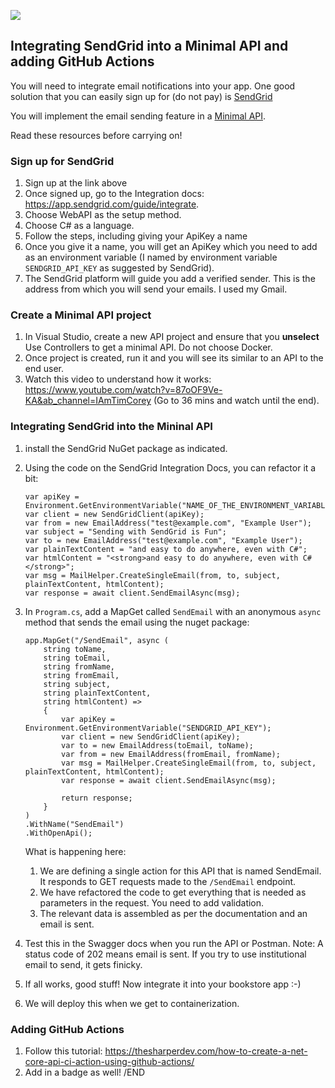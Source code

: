 ![](https://github.com/PROG7311-VCDN-2024/EmailService/workflows/.NET/badge.svg)

## Integrating SendGrid into a Minimal API and adding GitHub Actions

You will need to integrate email notifications into your app. One good solution that you can easily sign up for (do not pay) is [SendGrid](https://sendgrid.com/en-us/solutions/email-api)

You will implement the email sending feature in a [Minimal API](https://learn.microsoft.com/en-us/aspnet/core/fundamentals/minimal-apis?view=aspnetcore-8.0).

Read these resources before carrying on!

### Sign up for SendGrid

1. Sign up at the link above
1. Once signed up, go to the Integration docs: https://app.sendgrid.com/guide/integrate.
1. Choose WebAPI as the setup method.
1. Choose C# as a language.
1. Follow the steps, including giving your ApiKey a name
1. Once you give it a name, you will get an ApiKey which you need to add as an environment variable (I named by environment variable `SENDGRID_API_KEY` as suggested by SendGrid).
1. The SendGrid platform will guide you add a verified sender. This is the address from which you will send your emails. I used my Gmail.

### Create a Minimal API project
1. In Visual Studio, create a new API project and ensure that you **unselect** Use Controllers to get a minimal API. Do not choose Docker.
1. Once project is created, run it and you will see its similar to an API to the end user.
1. Watch this video to understand how it works: https://www.youtube.com/watch?v=87oOF9Ve-KA&ab_channel=IAmTimCorey (Go to 36 mins and watch until the end).

### Integrating SendGrid into the Mininal API

1. install the SendGrid NuGet package as indicated.
1. Using the code on the SendGrid Integration Docs, you can refactor it a bit:
    ```
    var apiKey = Environment.GetEnvironmentVariable("NAME_OF_THE_ENVIRONMENT_VARIABLE_FOR_YOUR_SENDGRID_KEY");
    var client = new SendGridClient(apiKey);
    var from = new EmailAddress("test@example.com", "Example User");
    var subject = "Sending with SendGrid is Fun";
    var to = new EmailAddress("test@example.com", "Example User");
    var plainTextContent = "and easy to do anywhere, even with C#";
    var htmlContent = "<strong>and easy to do anywhere, even with C#</strong>";
    var msg = MailHelper.CreateSingleEmail(from, to, subject, plainTextContent, htmlContent);
    var response = await client.SendEmailAsync(msg);
    ```

1. In `Program.cs`, add a MapGet called `SendEmail` with an anonymous `async` method that sends the email using the nuget package: 
    ```
    app.MapGet("/SendEmail", async (
        string toName, 
        string toEmail,
        string fromName,
        string fromEmail,
        string subject, 
        string plainTextContent,
        string htmlContent) =>
        {
            var apiKey = Environment.GetEnvironmentVariable("SENDGRID_API_KEY");
            var client = new SendGridClient(apiKey);
            var to = new EmailAddress(toEmail, toName);
            var from = new EmailAddress(fromEmail, fromName);
            var msg = MailHelper.CreateSingleEmail(from, to, subject, plainTextContent, htmlContent);
            var response = await client.SendEmailAsync(msg);

            return response;
        }
    )
    .WithName("SendEmail")
    .WithOpenApi();
    ```
    What is happening here:
    1. We are defining a single action for this API that is named SendEmail. It responds to GET requests made to the `/SendEmail` endpoint.
    1. We have refactored the code to get everything that is needed as parameters in the request. You need to add validation.
    1. The relevant data is assembled as per the documentation and an email is sent.
1. Test this in the Swagger docs when you run the API or Postman. Note: A status code of 202 means email is sent. If you try to use institutional email to send, it gets finicky.
1. If all works, good stuff! Now integrate it into your bookstore app :-)
1. We will deploy this when we get to containerization.

### Adding GitHub Actions
1. Follow this tutorial: https://thesharperdev.com/how-to-create-a-net-core-api-ci-action-using-github-actions/
1. Add in a badge as well!
/END
